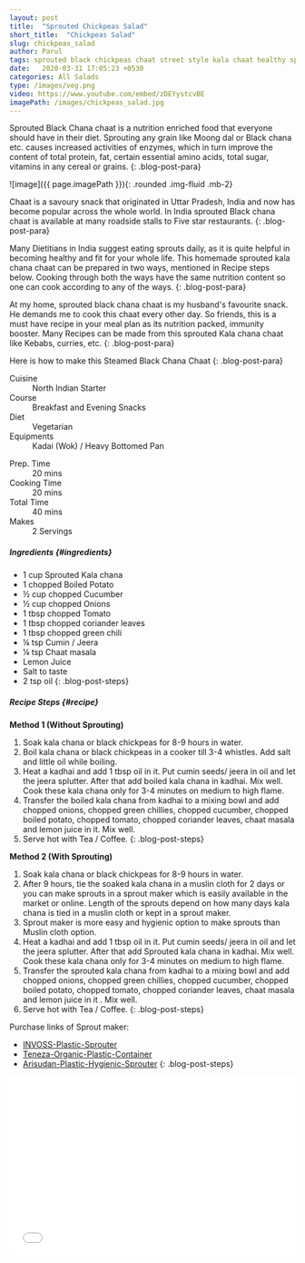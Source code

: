 ```yaml
---
layout: post
title:  "Sprouted Chickpeas Salad"
short_title:  "Chickpeas Salad"
slug: chickpeas_salad
author: Parul
tags: sprouted black chickpeas chaat street style kala chaat healthy sprouted black chickpeas salad kids tiffin indian healthy breakfast chaat recipies sprouted salad recipe kids lunchbox boiled kala chana chaat sprouted black chickpeas chaat sprouted kala chana chaat what is sprouting foodyindianmom
date:   2020-03-31 17:05:23 +0530
categories: All Salads
type: /images/veg.png
video: https://www.youtube.com/embed/zDEYystcvBE
imagePath: /images/chickpeas_salad.jpg
---
```


Sprouted Black Chana chaat is a nutrition enriched food that everyone should have in their diet. Sprouting any grain like Moong dal or Black chana etc. causes increased activities of enzymes, which in turn improve the content of total protein, fat, certain essential amino acids, total sugar, vitamins in any cereal or grains.
{: .blog-post-para}

![image]({{ page.imagePath }}){: .rounded .img-fluid .mb-2}

Chaat is a savoury snack that originated in Uttar Pradesh, India and now has become popular across the whole world. In India sprouted Black chana chaat is available at many roadside stalls to Five star restaurants.
{: .blog-post-para}

Many Dietitians in India suggest eating sprouts daily, as it is quite helpful in becoming  healthy and fit for your whole life. This homemade sprouted kala chana chaat can be prepared in two ways, mentioned in Recipe steps below. Cooking through both the ways have the same nutrition content so one can cook according to any of the ways.
{: .blog-post-para}

At my home, sprouted black chana chaat is my husband's favourite snack. He demands me to cook this chaat every other day. So friends, this is a must have recipe in your meal plan as its nutrition packed, immunity booster. Many Recipes can be made from this sprouted Kala chana chaat like Kebabs, curries, etc.
{: .blog-post-para}


Here is how to make this Steamed Black Chana Chaat
{: .blog-post-para}

<div class="row">
    <div class="col-md-6">
        <dl class="row">
            <dt class="col-sm-4">Cuisine</dt><dd class="col-sm-7">North Indian Starter</dd>
            <dt class="col-sm-4">Course</dt><dd class="col-sm-7">Breakfast and Evening Snacks</dd>
            <dt class="col-sm-4">Diet</dt><dd class="col-sm-7">Vegetarian</dd>
            <dt class="col-sm-4">Equipments</dt><dd class="col-sm-7">Kadai (Wok) / Heavy Bottomed Pan</dd>
        </dl>
    </div>
    <div class="col-md-6">
        <dl class="row">
            <dt class="col-sm-5">Prep. Time</dt><dd class="col-sm-7">20 mins</dd>
            <dt class="col-sm-5">Cooking Time</dt><dd class="col-sm-7">20 mins</dd>
            <dt class="col-sm-5">Total Time</dt><dd class="col-sm-7">40 mins</dd>
            <dt class="col-sm-5">Makes</dt><dd class="col-sm-7">2 Servings</dd>
        </dl>
    </div>
</div>

##### **Ingredients** {#ingredients}
- 1 cup Sprouted Kala chana
- 1 chopped Boiled Potato
- ½ cup chopped Cucumber
- ½ cup chopped Onions
- 1 tbsp chopped Tomato
- 1 tbsp chopped coriander leaves
- 1 tbsp chopped green chili
- ¼ tsp Cumin / Jeera
- ¼ tsp Chaat masala
- Lemon Juice
- Salt to taste
- 2 tsp oil
{: .blog-post-steps}

##### **Recipe Steps** {#recipe}
**Method 1 (Without Sprouting)**
1. Soak kala chana or black chickpeas for 8-9 hours in water.
1. Boil kala chana or black chickpeas in a cooker till 3-4 whistles. Add salt and little oil while boiling.
1. Heat a kadhai and add 1 tbsp oil in it. Put cumin seeds/ jeera in oil and let the jeera splutter. After that add boiled kala chana in kadhai. Mix well. Cook these kala chana only for 3-4 minutes on medium to high flame.
1. Transfer the boiled kala chana from kadhai to a mixing bowl and add chopped onions, chopped green chillies, chopped cucumber, chopped boiled potato, chopped tomato, chopped coriander leaves, chaat masala and lemon juice in it. Mix well.
1. Serve hot with Tea / Coffee.
{: .blog-post-steps}

**Method 2 (With Sprouting)**
1. Soak kala chana or black chickpeas for 8-9 hours in water.
1. After 9 hours, tie the soaked kala chana in a muslin cloth for 2 days or you can make sprouts in a sprout maker which is easily available in the market or online. Length of the sprouts depend on how many days  kala chana is tied in a muslin cloth or kept in a sprout maker.
1. Sprout maker is more easy and hygienic option to make sprouts than Muslin cloth option.
1. Heat a kadhai and add 1 tbsp oil in it. Put cumin seeds/ jeera in oil and let the jeera splutter. After that add Sprouted kala chana in kadhai. Mix well. Cook these kala chana only for 3-4 minutes on medium to high flame.
1. Transfer the sprouted kala chana from kadhai to a mixing bowl and add chopped onions, chopped green chillies, chopped cucumber, chopped boiled potato, chopped tomato, chopped coriander leaves, chaat masala and lemon juice in it . Mix well.
1. Serve hot with Tea / Coffee.
{: .blog-post-steps}

Purchase links of Sprout maker:
- [INVOSS-Plastic-Sprouter](https://www.amazon.in/INVOSS-Plastic-Sprout-Popular-Multicolor/dp/B07QLZ6MVV)
- [Teneza-Organic-Plastic-Container](https://www.amazon.in/Teneza-Organic-Plastic-Hygienic-Container/dp/B082QVK544)
- [Arisudan-Plastic-Hygienic-Sprouter](https://www.amazon.in/Arisudan-Plastic-Hygienic-Sprout-Standard/dp/B07WHQ16LN)
{: .blog-post-steps}

<div class="row" id="video">
    <div class="col-md-12">
        <div class="embed-responsive embed-responsive-16by9">
            <iframe width="100%" height="315" src="{{page.video}}" frameborder="0" allow="accelerometer; autoplay; encrypted-media; gyroscope; picture-in-picture" allowfullscreen></iframe>
        </div>
    </div>
</div>
<br>
